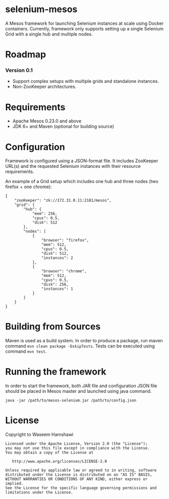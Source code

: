selenium-mesos
========

A Mesos framework for launching Selenium instances at scale using Docker containers.
Currently, framework only supports setting up a single Selenium Grid with a single hub and multiple nodes.


Roadmap
=======

### Version 0.1
- Support complex setups with multiple grids and standalone instances.
- Non-ZooKeeper architectures.

Requirements
========

- Apache Mesos 0.23.0 and above
- JDK 6+ and Maven (optional for building source)

Configuration
========

Framework is configured using a JSON-format file. It includes ZooKeeper URL(s) and the requested Selenium instances with their resource requirements.

An example of a Grid setup which includes one hub and three nodes (two firefox + one chrome):

	{
	    "zooKeeper": "zk://172.31.0.11:2181/mesos",
	    "grid": {
	        "hub": {
	            "mem": 256,
	            "cpus": 0.5,
	            "disk": 512
	        },
	        "nodes": [
	            {
	                "browser": "firefox",
	                "mem": 512,
	                "cpus": 0.5,
	                "disk": 512,
	                "instances": 2
	            },
	            {
	                "browser": "chrome",
	                "mem": 512,
	                "cpus": 0.5,
	                "disk": 256,
	                "instances": 1
	            }
	        ]
	    }
	}

Building from Sources
========

Maven is used as a build system.
In order to produce a package, run maven command `mvn clean package -DskipTests`.
Tests can be executed using command `mvn test`. 

Running the framework
========

In order to start the framework, both JAR file and configuration JSON file should be placed in Mesos master and launched using java command.

	java -jar /path/to/mesos-selenium.jar /path/to/config.json

License
========

Copyright to Waseem Hamshawi

	Licensed under the Apache License, Version 2.0 (the "License");
	you may not use this file except in compliance with the License.
	You may obtain a copy of the License at
	
	   http://www.apache.org/licenses/LICENSE-2.0
	
	Unless required by applicable law or agreed to in writing, software
	distributed under the License is distributed on an "AS IS" BASIS,
	WITHOUT WARRANTIES OR CONDITIONS OF ANY KIND, either express or implied.
	See the License for the specific language governing permissions and
	limitations under the License.
